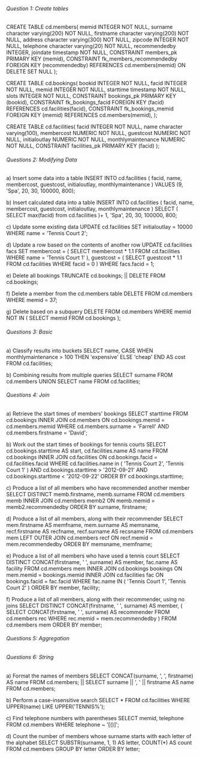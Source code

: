 ###### Question 1: Create tables
CREATE TABLE cd.members(
  memid INTEGER NOT NULL, 
  surname character varying(200) NOT NULL, 
  firstname character varying(200) NOT NULL, 
  address character varying(300) NOT NULL, 
  zipcode INTEGER NOT NULL, 
  telephone character varying(20) NOT NULL, 
  recommendedby INTEGER, 
  joindate timestamp NOT NULL, 
  CONSTRAINT members_pk PRIMARY KEY (memid), 
  CONSTRAINT fk_members_recommendedby FOREIGN KEY (recommendedby) 
      REFERENCES cd.members(memid) ON DELETE SET NULL
);

CREATE TABLE cd.bookings(
  bookid INTEGER NOT NULL, 
  facid INTEGER NOT NULL,
  memid INTEGER NOT NULL,
  starttime timestamp NOT NULL,
  slots INTEGER NOT NULL,
  CONSTRAINT bookings_pk PRIMARY KEY (bookid),
  CONSTRAINT fk_bookings_facid FOREIGN KEY (facid)
      REFERENCES cd.facilities(facid),
  CONSTRAINT fk_bookings_memid FOREIGN KEY (memid)
      REFERENCES cd.members(memid),
);

CREATE TABLE cd.facilities(
  facid INTEGER NOT NULL, 
  name character varying(100),
  membercost NUMERIC NOT NULL,
  guestcost NUMERIC NOT NULL,
  initialoutlay NUMERIC NOT NULL,
  monthlymaintenance NUMERIC NOT NULL,
  CONSTRAINT facilities_pk PRIMARY KEY (facid)
);



###### Questions 2: Modifying Data
a) Insert some data into a table
INSERT INTO cd.facilities (
  facid, name, membercost, guestcost, 
  initialoutlay, monthlymaintenance
) 
VALUES 
  (9, 'Spa', 20, 30, 100000, 800);
  
b) Insert calculated data into a table
INSERT INTO cd.facilities (
  facid, name, membercost, guestcost, 
  initialoutlay, monthlymaintenance
) 
SELECT 
  (
    SELECT 
      max(facid) 
    from 
      cd.facilities
  )+ 1, 
  'Spa', 
  20, 
  30, 
  100000, 
  800;
  
c) Update some existing data
UPDATE 
  cd.facilities 
SET 
  initialoutlay = 10000 
WHERE 
  name = 'Tennis Court 2';
  
d) Update a row based on the contents of another row
UPDATE 
  cd.facilities facs 
SET 
  membercost = (
    SELECT 
      membercost * 1.1 
    FROM 
      cd.facilities 
    WHERE 
      name = 'Tennis Court 1'
  ), 
  guestcost = (
    SELECT 
      guestcost * 1.1 
    FROM 
      cd.facilities 
    WHERE 
      facid = 0
  ) 
WHERE 
  facs.facid = 1;
  
e) Delete all bookings
TRUNCATE cd.bookings; || DELETE FROM cd.bookings;

f) Delete a member from the cd.members table
DELETE FROM 
  cd.members 
WHERE 
  memid = 37;
  
g) Delete based on a subquery
DELETE FROM 
  cd.members 
WHERE 
  memid NOT IN (
    SELECT 
      memid 
    FROM 
      cd.bookings
  );


###### Questions 3: Basic
a) Classify results into buckets
SELECT 
  name, 
  CASE WHEN monthlymaintenance > 100 THEN 'expensive' 
  ELSE 'cheap' 
  END AS cost 
FROM 
  cd.facilities;

b) Combining results from multiple queries
SELECT surname FROM cd.members
UNION
SELECT name FROM cd.facilities;



###### Questions 4: Join
a) Retrieve the start times of members' bookings
SELECT 
  starttime 
FROM 
  cd.bookings 
  INNER JOIN cd.members ON cd.bookings.memid = cd.members.memid 
WHERE 
  cd.members.surname = 'Farrell' 
  AND cd.members.firstname = 'David';
  
b) Work out the start times of bookings for tennis courts
SELECT 
  cd.bookings.starttime AS start, 
  cd.facilities.name AS name 
FROM 
  cd.bookings 
  INNER JOIN cd.facilities ON cd.bookings.facid = cd.facilities.facid 
WHERE 
  cd.facilities.name in (
    'Tennis Court 2', 'Tennis Court 1'
  ) 
  AND cd.bookings.starttime > '2012-09-21' 
  AND cd.bookings.starttime < '2012-09-22' 
ORDER BY 
  cd.bookings.starttime;
  
c) Produce a list of all members who have recommended another member
SELECT 
  DISTINCT memb.firstname, 
  memb.surname 
FROM 
  cd.members memb 
  INNER JOIN cd.members memb2 ON memb.memid = memb2.recommendedby 
ORDER BY 
  surname, 
  firstname;

d) Produce a list of all members, along with their recommender
SELECT 
  mem.firstname AS memfname, 
  mem.surname AS memsname, 
  recf.firstname AS recfname, 
  recf.surname AS recsname 
FROM 
  cd.members mem 
  LEFT OUTER JOIN cd.members recf ON recf.memid = mem.recommendedby 
ORDER BY 
  memsname, 
  memfname;

e) Produce a list of all members who have used a tennis court
SELECT 
  DISTINCT CONCAT(firstname, ' ', surname) AS member, 
  fac.name AS facility 
FROM 
  cd.members mem 
  INNER JOIN cd.bookings bookings ON mem.memid = bookings.memid 
  INNER JOIN cd.facilities fac ON bookings.facid = fac.facid 
WHERE 
  fac.name IN (
    'Tennis Court 1', 'Tennis Court 2'
  ) 
ORDER BY 
  member, 
  facility;

f) Produce a list of all members, along with their recommender, using no joins
SELECT 
  DISTINCT CONCAT(firstname, ' ', surname) AS member, 
  (
    SELECT 
      CONCAT(firstname, ' ', surname) AS recommender 
    FROM 
      cd.members rec 
    WHERE 
      rec.memid = mem.recommendedby
  ) 
FROM 
  cd.members mem 
ORDER BY 
  member;

###### Questions 5: Aggregation


###### Questions 6: String
a) Format the names of members
SELECT CONCAT(surname, ', ', firstname) AS name FROM cd.members; || SELECT surname || ', ' || firstname AS name FROM cd.members;

b) Perform a case-insensitive search
SELECT * FROM cd.facilities WHERE UPPER(name) LIKE UPPER('TENNIS%');

c) Find telephone numbers with parentheses
SELECT memid, telephone FROM cd.members WHERE telephone ~ '[()]'; 

d) Count the number of members whose surname starts with each letter of the alphabet
SELECT 
  SUBSTR(surname, 1, 1) AS letter, 
  COUNT(*) AS count 
FROM 
  cd.members 
GROUP BY 
  letter 
ORDER BY 
  letter;

